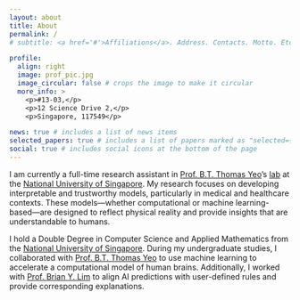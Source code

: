 ```yaml
---
layout: about
title: About
permalink: /
# subtitle: <a href='#'>Affiliations</a>. Address. Contacts. Motto. Etc.

profile:
  align: right
  image: prof_pic.jpg
  image_circular: false # crops the image to make it circular
  more_info: >
    <p>#13-03,</p>
    <p>12 Science Drive 2,</p>
    <p>Singapore, 117549</p>

news: true # includes a list of news items
selected_papers: true # includes a list of papers marked as "selected={true}"
social: true # includes social icons at the bottom of the page
---
```


I am currently a full-time research assistant in [Prof. B.T. Thomas Yeo](https://scholar.google.com/citations?user=BOUzsU8AAAAJ)’s [lab](https://sites.google.com/view/yeolab) at the [National University of Singapore](https://nus.edu.sg/). My research focuses on developing interpretable and trustworthy models, particularly in medical and healthcare contexts. These models—whether computational or machine learning-based—are designed to reflect physical reality and provide insights that are understandable to humans.

I hold a Double Degree in Computer Science and Applied Mathematics from the [National University of Singapore](https://nus.edu.sg/). During my undergraduate studies, I collaborated with [Prof. B.T. Thomas Yeo](https://scholar.google.com/citations?user=BOUzsU8AAAAJ) to use machine learning to accelerate a computational model of human brains. Additionally, I worked with [Prof. Brian Y. Lim](https://scholar.google.com/citations?user=_bza0AoAAAAJ) to align AI predictions with user-defined rules and provide corresponding explanations.

